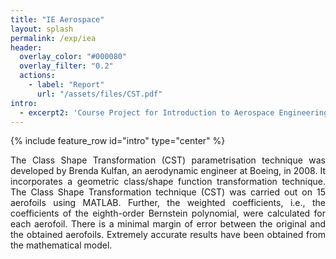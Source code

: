 ```yaml
---
title: "IE Aerospace"
layout: splash
permalink: /exp/iea
header:
  overlay_color: "#000080"
  overlay_filter: "0.2"
  actions:
    - label: "Report"
      url: "/assets/files/CST.pdf"
intro: 
  - excerpt2: 'Course Project for Introduction to Aerospace Engineering (AAE 2157) at the Manipal Institute of Technology, Manipal, India'
---
```

{% include feature_row id="intro" type="center" %}

<p align="justify"> The Class Shape Transformation (CST) parametrisation technique was developed by Brenda Kulfan, an aerodynamic engineer at Boeing, in 2008. It incorporates a geometric
class/shape function transformation technique. The Class Shape Transformation technique (CST) was carried out on 15 aerofoils using MATLAB. Further, the weighted coefficients, i.e., the coefficients of the eighth-order Bernstein polynomial, were calculated for each aerofoil. There is a minimal margin of error between the original and the obtained aerofoils. Extremely accurate results have been obtained from the mathematical model.</p>


